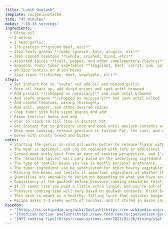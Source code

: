 ```yaml
---
title: "Lunch Goulash"
template: recipe.mustache
time: "45 minutes"
makes: "~10-13 servings"
ingredients:
  - Olive oil
  - 2 onions
  - 1 head garlic
  - 1lb protein **(ground beef, etc)**
  - 12oz leafy greens **(baby spinach, kale, arugula, etc)**
  - 28oz canned tomatoes **(whole, crushed, diced, etc)**
  - Assorted spices **(salt, pepper, and other complementary flavors)**
  - Seasonal root/ tuber vegetables **(eggplant, beet, carrot, yam, potato, etc)**
  - 16-32oz lentils or dried beans
  - 32oz stock **(chicken, beef, vegetable, etc)**
steps:
  - Set Instant Pot to "saute" and add oil and minced garlic
  - Once oil heats up, add diced onions and cook until browned
  - Add protein **(chopped as necessary)** and cook until browned
  - Add leafy greens **(chopped as necessary)** and cook until wilted
  - Add canned tomatoes, mixing thoroughly
  - Add salt, pepper, and other desired spices
  - Chop tuber into bite sized pieces and add
  - Rinse lentils/ beans and add
  - Pour in stock to fill line in Instant Pot
  - Set Instant Pot to pressure cook and cook until goulash contents are tender
  - Once done cooking, release pressure in Instant Pot, let cool, and divvy into mason jars
  - Serve with crusty bread and butter
notes:
  - Starting the garlic in cold oil works better to release flavor without burning.
  - The meat is optional, and can be replaced with tofu or additional lentils/ beans for a vegetarian option.
  - Ground meat works best from an ease of cooking perspective, and I've had the most success with ground beef, ground venison, and stew meat.
  - The "assorted spices" will vary based on the underlying ingredient selection, but proper salting is essential.
  - The type of lentil/ beans you use is mostly personal preference... some tend to hold their shape/ texture better than others, contributing to the viscosity of the resulting product in different ways.
  - The tuber ingredient can be substituted for other hearty vegetables like cabbage, mushroom, etc.
  - Rinsing the beans and lentils is important regardless of whether they are dried or canned. In both cases, not rinsing leads to dust and other grime making its way into the dish.
  - Quantities are amenable to variation depending on what you have available. Less of one thing or another will alter the taste of the dish, but still result in an edible product. Quantities will also depend on the amount of space left in the instant pot and the size of the vegetables you get.
  - Consistency of the goulash before pressure cooking should be relatively soupy, and it will get thicker upon cooking.
  - If it seems like you need a little extra liquid, and you're out of stock, I find that adding some wine works well.
  - Pressure cooking time will vary based on goulash contents. Dried beans and starchier tubers will take longer **(Usually around 30-45 minutes of pressurized cook time)**
  - This dish is meant as a healthy, filling lunch that satiates hunger during the workday... not as a tasty recipe that leaves you craving more.
  - Recipe makes 2-3 weeks worth of lunches, and if stored in mason jars, can be frozen and defrosted as necessary, allowing excellent amortization of cooking/ cleaning effort.
basedon:
  - "[https://en.wikipedia.org/wiki/Goulash](https://en.wikipedia.org/wiki/Goulash)"
  - "[Food.com Venison Goulash](https://www.food.com/recipe/venison-goulash-277402)"
  - "[NYT cooking tips](https://www.nytimes.com/2021/01/28/dining/staff-cooking-tips.html)"
---
```

